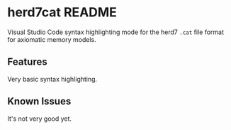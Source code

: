 # herd7cat README

Visual Studio Code syntax highlighting mode for the herd7 `.cat` file format for axiomatic memory models.

## Features

Very basic syntax highlighting.

## Known Issues

It's not very good yet.
